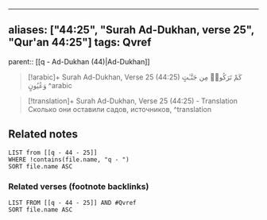 
---
aliases: ["44:25", "Surah Ad-Dukhan, verse 25", "Qur'an 44:25"]
tags: Qvref
---

parent:: [[q - Ad-Dukhan (44)|Ad-Dukhan]]

> [!arabic]+ Surah Ad-Dukhan, Verse 25 (44:25)
> <span class="quran-arabic">كَمْ تَرَكُوا۟ مِن جَنَّـٰتٍ وَعُيُونٍ</span>
^arabic

> [!translation]+ Surah Ad-Dukhan, Verse 25 (44:25) - Translation
> Сколько они оставили садов, источников,
^translation



## Related notes
```dataview
LIST from [[q - 44 - 25]]
WHERE !contains(file.name, "q - ")
SORT file.name ASC
```

### Related verses (footnote backlinks)
```dataview
LIST FROM [[q - 44 - 25]] AND #Qvref
SORT file.name ASC
```

